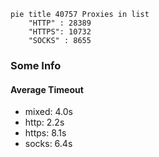 
```mermaid
pie title 40757 Proxies in list
    "HTTP" : 28389
    "HTTPS": 10732
    "SOCKS" : 8655
```

### Some Info
#### Average Timeout

- mixed: 4.0s
- http: 2.2s
- https: 8.1s
- socks: 6.4s